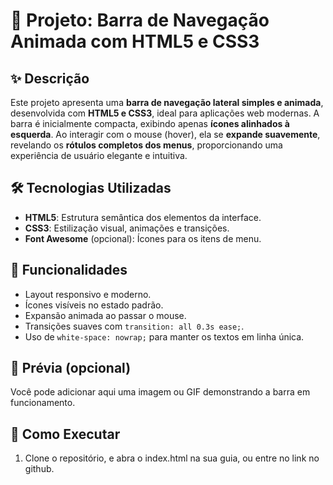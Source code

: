 # 📁 Projeto: Barra de Navegação Animada com HTML5 e CSS3

## ✨ Descrição

Este projeto apresenta uma **barra de navegação lateral simples e animada**, desenvolvida com **HTML5 e CSS3**, ideal para aplicações web modernas. A barra é inicialmente compacta, exibindo apenas **ícones alinhados à esquerda**. Ao interagir com o mouse (hover), ela se **expande suavemente**, revelando os **rótulos completos dos menus**, proporcionando uma experiência de usuário elegante e intuitiva.

## 🛠️ Tecnologias Utilizadas

- **HTML5**: Estrutura semântica dos elementos da interface.
- **CSS3**: Estilização visual, animações e transições.
- **Font Awesome** (opcional): Ícones para os itens de menu.

## 🎯 Funcionalidades

- Layout responsivo e moderno.
- Ícones visíveis no estado padrão.
- Expansão animada ao passar o mouse.
- Transições suaves com `transition: all 0.3s ease;`.
- Uso de `white-space: nowrap;` para manter os textos em linha única.

## 📸 Prévia (opcional)

Você pode adicionar aqui uma imagem ou GIF demonstrando a barra em funcionamento.

## 🚀 Como Executar

1. Clone o repositório, e abra o index.html na sua guia, ou entre no link no github.
